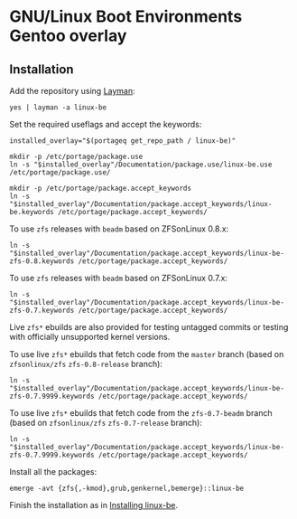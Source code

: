 # GNU/Linux Boot Environments Gentoo overlay

## Installation

Add the repository using [Layman](https://wiki.gentoo.org/wiki/Layman):
```
yes | layman -a linux-be
```

Set the required useflags and accept the keywords:
```
installed_overlay="$(portageq get_repo_path / linux-be)"

mkdir -p /etc/portage/package.use
ln -s "$installed_overlay"/Documentation/package.use/linux-be.use /etc/portage/package.use/

mkdir -p /etc/portage/package.accept_keywords
ln -s "$installed_overlay"/Documentation/package.accept_keywords/linux-be.keywords /etc/portage/package.accept_keywords/
```

To use `zfs` releases with `beadm` based on ZFSonLinux 0.8.x:
```
ln -s "$installed_overlay"/Documentation/package.accept_keywords/linux-be-zfs-0.8.keywords /etc/portage/package.accept_keywords/
```

To use `zfs` releases with `beadm` based on ZFSonLinux 0.7.x:
```
ln -s "$installed_overlay"/Documentation/package.accept_keywords/linux-be-zfs-0.7.keywords /etc/portage/package.accept_keywords/
```

Live `zfs*` ebuilds are also provided for testing untagged commits or
testing with officially unsupported kernel versions.

To use live `zfs*` ebuilds that fetch code from the `master` branch (based on `zfsonlinux/zfs` `zfs-0.8-release` branch):
```
ln -s "$installed_overlay"/Documentation/package.accept_keywords/linux-be-zfs-0.7.9999.keywords /etc/portage/package.accept_keywords/
```

To use live `zfs*` ebuilds that fetch code from the `zfs-0.7-beadm` branch (based on `zfsonlinux/zfs` `zfs-0.7-release` branch):
```
ln -s "$installed_overlay"/Documentation/package.accept_keywords/linux-be-zfs-0.7.9999.keywords /etc/portage/package.accept_keywords/
```

Install all the packages:
```
emerge -avt {zfs{,-kmod},grub,genkernel,bemerge}::linux-be
```

Finish the installation as in [Installing linux-be](https://gitlab.com/linux-be/zfs/wikis/linux-be-installation/Installing-linux-be).
